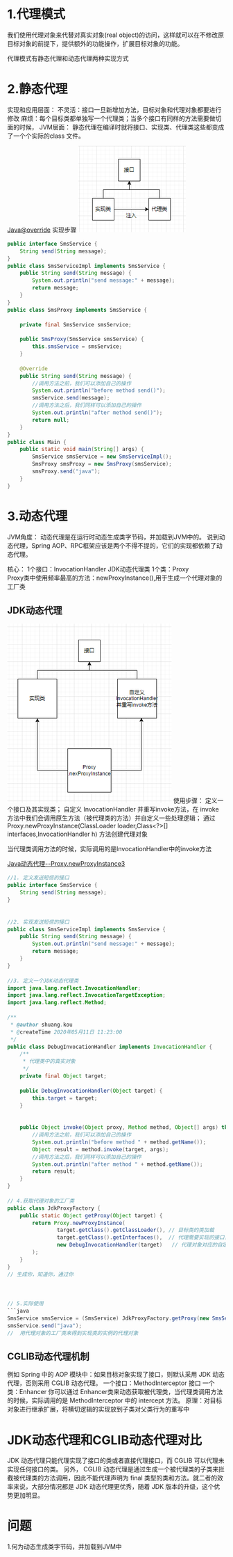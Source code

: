 # 1.代理模式
我们使用代理对象来代替对真实对象(real object)的访问，这样就可以在不修改原目标对象的前提下，提供额外的功能操作，扩展目标对象的功能。

代理模式有静态代理和动态代理两种实现方式
# 2.静态代理
实现和应用层面：
不灵活：接口一旦新增加方法，目标对象和代理对象都要进行修改
麻烦：每个目标类都单独写一个代理类；当多个接口有同样的方法需要做切面的时候，
JVM层面：
静态代理在编译时就将接口、实现类、代理类这些都变成了一个个实际的class 文件。






[Java@override](http://c.biancheng.net/view/6993.html)
实现步骤
![](images/2022-07-04-15-23-47.png)

```java
public interface SmsService {
    String send(String message);
}
public class SmsServiceImpl implements SmsService {
    public String send(String message) {
        System.out.println("send message:" + message);
        return message;
    }
}
public class SmsProxy implements SmsService {

    private final SmsService smsService;

    public SmsProxy(SmsService smsService) {
        this.smsService = smsService;
    }

    @Override
    public String send(String message) {
        //调用方法之前，我们可以添加自己的操作
        System.out.println("before method send()");
        smsService.send(message);
        //调用方法之后，我们同样可以添加自己的操作
        System.out.println("after method send()");
        return null;
    }
}
public class Main {
    public static void main(String[] args) {
        SmsService smsService = new SmsServiceImpl();
        SmsProxy smsProxy = new SmsProxy(smsService);
        smsProxy.send("java");
    }
}
```





# 3.动态代理
JVM角度：
动态代理是在运行时动态生成类字节码，并加载到JVM中的。
说到动态代理，Spring AOP、RPC框架应该是两个不得不提的，它们的实现都依赖了动态代理。

核心：
1个接口：InvocationHandler    JDK动态代理类
1个类：Proxy                            
Proxy类中使用频率最高的方法：newProxyInstance(),用于生成一个代理对象的工厂类   

## JDK动态代理
![](images/2022-07-04-16-22-22.png)
使用步骤：
定义一个接口及其实现类；
自定义 InvocationHandler 并重写invoke方法，在 invoke 方法中我们会调用原生方法（被代理类的方法）并自定义一些处理逻辑；
通过 Proxy.newProxyInstance(ClassLoader loader,Class<?>[] interfaces,InvocationHandler h) 方法创建代理对象

当代理类调用方法的时候，实际调用的是InvocationHandler中的invoke方法

[Java动态代理--Proxy.newProxyInstance3](https://blog.csdn.net/luzhensmart/article/details/82914239)
```java
//1. 定义发送短信的接口
public interface SmsService {
    String send(String message);
}


//2. 实现发送短信的接口
public class SmsServiceImpl implements SmsService {
    public String send(String message) {
        System.out.println("send message:" + message);
        return message;
    }
}

//3. 定义一个JDK动态代理类
import java.lang.reflect.InvocationHandler;
import java.lang.reflect.InvocationTargetException;
import java.lang.reflect.Method;

/**
 * @author shuang.kou
 * @createTime 2020年05月11日 11:23:00
 */
public class DebugInvocationHandler implements InvocationHandler {
    /**
     * 代理类中的真实对象
     */
    private final Object target;

    public DebugInvocationHandler(Object target) {
        this.target = target;
    }


    public Object invoke(Object proxy, Method method, Object[] args) throws InvocationTargetException, IllegalAccessException {
        //调用方法之前，我们可以添加自己的操作
        System.out.println("before method " + method.getName());
        Object result = method.invoke(target, args);
        //调用方法之后，我们同样可以添加自己的操作
        System.out.println("after method " + method.getName());
        return result;
    }
}

// 4.获取代理对象的工厂类
public class JdkProxyFactory {
    public static Object getProxy(Object target) {
        return Proxy.newProxyInstance(
                target.getClass().getClassLoader(), // 目标类的类加载
                target.getClass().getInterfaces(),  // 代理需要实现的接口，可指定多个
                new DebugInvocationHandler(target)   // 代理对象对应的自定义 InvocationHandler
        );
    }
}
// 生成你，知道你，通过你



// 5.实际使用
```java
SmsService smsService = (SmsService) JdkProxyFactory.getProxy(new SmsServiceImpl());
smsService.send("java");
//  用代理对象的工厂类来得到实现类的实例的代理对象
```



## CGLIB动态代理机制
例如 Spring 中的 AOP 模块中：如果目标对象实现了接口，则默认采用 JDK 动态代理，否则采用 CGLIB 动态代理。
一个接口：MethodInterceptor 接口
一个类：Enhancer
你可以通过 Enhancer类来动态获取被代理类，当代理类调用方法的时候，实际调用的是 MethodInterceptor 中的 intercept 方法。
原理：对目标对象进行继承扩展，将横切逻辑的实现放到子类对父类行为的重写中


# JDK动态代理和CGLIB动态代理对比
JDK 动态代理只能代理实现了接口的类或者直接代理接口，而 CGLIB 可以代理未实现任何接口的类。 另外， CGLIB 动态代理是通过生成一个被代理类的子类来拦截被代理类的方法调用，因此不能代理声明为 final 类型的类和方法。就二者的效率来说，大部分情况都是 JDK 动态代理更优秀，随着 JDK 版本的升级，这个优势更加明显。








# 问题
1.何为动态生成类字节码，并加载到JVM中